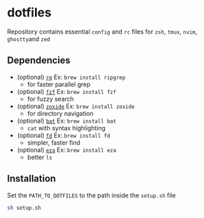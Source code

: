 # dotfiles

Repository contains essential `config` and `rc` files for `zsh`, `tmux`, `nvim`, `ghostty`and `zed`

## Dependencies

- (optional) [`rg`](https://github.com/BurntSushi/ripgrep)  Ex: `brew install ripgrep`
  - for faster parallel grep
- (optional) [`fzf`](https://github.com/junegunn/fzf)  Ex: `brew install fzf`
  - for fuzzy search
- (optional) [`zoxide`](https://github.com/ajeetdsouza/zoxide)  Ex: `brew install zoxide`
  - for directory navigation
- (optional) [`bat`](https://github.com/sharkdp/bat) Ex: `brew install bat`
  - `cat` with syntax highlighting
- (optional) [`fd`](https://github.com/sharkdp/fd) Ex: `brew install fd`
  - simpler, faster find
- (optional) [`eza`](https://github.com/eza-community/eza) Ex: `brew install eza`
  - better `ls` 

## Installation
Set the `PATH_TO_DOTFILES` to the path inside the `setup.sh` file

```sh
sh setup.sh
```
